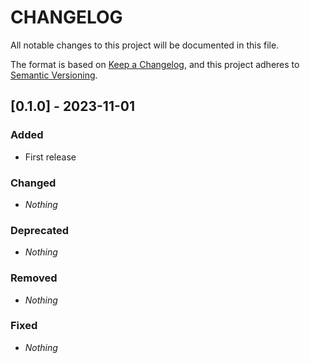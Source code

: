 # CHANGELOG

All notable changes to this project will be documented in this file.

The format is based on [Keep a Changelog](https://keepachangelog.com/en/1.0.0/), and this project adheres to [Semantic Versioning](https://semver.org).

## [0.1.0] - 2023-11-01
### Added
* First release

### Changed
* *Nothing*

### Deprecated
* *Nothing*

### Removed
* *Nothing*

### Fixed
* *Nothing*
